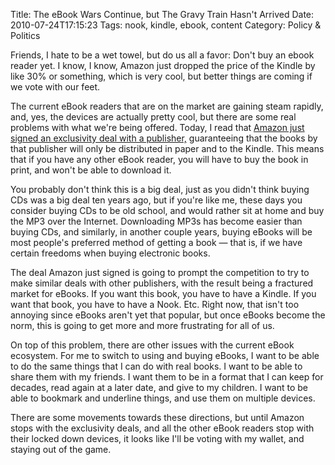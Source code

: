 Title: The eBook Wars Continue, but The Gravy Train Hasn't Arrived
Date: 2010-07-24T17:15:23
Tags: nook, kindle, ebook, content
Category: Policy & Politics

Friends, I hate to be a wet towel, but do us all a favor: Don't buy an ebook reader yet. I know, I know, Amazon just dropped the price of the Kindle by like 30% or something, which is very cool, but better things are coming if we vote with our feet.

The current eBook readers that are on the market are gaining steam rapidly, and, yes, the devices are actually pretty cool, but there are some real problems with what we're being offered. Today, I read that <a href="http://www.crunchgear.com/2010/07/22/amazon-strikes-sweet-exclusive-deal-good-for-them-bad-for-consumers/">Amazon just signed an exclusivity deal with a publisher,</a> guaranteeing that the books by that publisher will only be distributed in paper and to the Kindle. This means that if you have any other eBook reader, you will have to buy the book in print, and won't be able to download it.

You probably don't think this is a big deal, just as you didn't think buying CDs was a big deal ten years ago, but if you're like me, these days you consider buying CDs to be old school, and would rather sit at home and buy the MP3 over the Internet. Downloading MP3s has become easier than buying CDs, and similarly, in another couple years, buying eBooks will be most people's preferred method of getting a book &mdash; that is, if we have certain freedoms when buying electronic books. 

The deal Amazon just signed is going to prompt the competition to try to make similar deals with other publishers, with the result being a fractured market for eBooks. If you want this book, you have to have a Kindle. If you want that book, you have to have a Nook. Etc. Right now, that isn't too annoying since eBooks aren't yet that popular, but once eBooks become the norm, this is going to get more and more frustrating for all of us. 

On top of this problem, there are other issues with the current eBook ecosystem. For me to switch to using and buying eBooks, I want to be able to do the same things that I can do with real books. I want to be able to share them with my friends. I want them to be in a format that I can keep for decades, read again at a later date, and give to my children. I want to be able to bookmark and underline things, and use them on multiple devices. 

There are some movements towards these directions, but until Amazon stops with the exclusivity deals, and all the other eBook readers stop with their locked down devices, it looks like I'll be voting with my wallet, and staying out of the game. 
